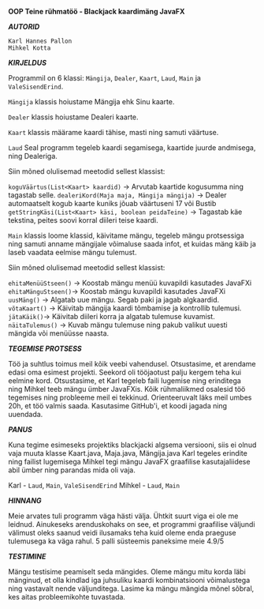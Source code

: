**OOP Teine rühmatöö - Blackjack kaardimäng JavaFX**

***AUTORID***

`Karl Hannes Pallon`\
`Mihkel Kotta`

***KIRJELDUS***

Programmil on 6 klassi: `Mängija`, `Dealer`, `Kaart`, `Laud`, `Main` ja `ValeSisendErind`.

`Mängija` klassis hoiustame Mängija ehk Sinu kaarte.

`Dealer` klassis hoiustame Dealeri kaarte.

`Kaart` klassis määrame kaardi tähise, masti ning samuti väärtuse.

`Laud` Seal programm tegeleb kaardi segamisega, kaartide juurde andmisega, ning Dealeriga.

Siin mõned olulisemad meetodid sellest klassist:

`koguVäärtus(List<Kaart> kaardid)` -> Arvutab kaartide kogusumma ning tagastab selle.
`dealeriKord(Maja maja, Mängija mängija)` -> Dealer automaatselt kogub kaarte kuniks jõuab väärtuseni 17 või Bustib
`getStringKäsi(List<Kaart> käsi, boolean peidaTeine)` -> Tagastab käe tekstina, peites soovi korral diileri teise kaardi.

`Main` klassis loome klassid, käivitame mängu, tegeleb mängu protsessiga ning samuti anname mängijale võimaluse saada infot, et kuidas mäng käib ja laseb vaadata eelmise mängu tulemust.

Siin mõned olulisemad meetodid sellest klassist:

`ehitaMenüüStseen()` -> Koostab mängu menüü kuvapildi kasutades JavaFXi
`ehitaMänguStseen()`-> Koostab mängu kuvapildi kasutades JavaFXi
`uusMäng()` -> Algatab uue mängu. Segab paki ja jagab algkaardid.
`võtaKaart()` -> Käivitab mängija kaardi tõmbamise ja kontrollib tulemusi.
`jätaKäik()`-> Käivitab diileri korra ja algatab tulemuse kuvamist.
`näitaTulemus()` -> Kuvab mängu tulemuse ning pakub valikut uuesti mängida või menüüsse naasta.

***TEGEMISE PROTSESS***

Töö ja suhtlus toimus meil kõik veebi vahendusel. Otsustasime, et arendame edasi oma esimest projekti.
Seekord oli tööjaotust palju kergem teha kui eelmine kord. Otsustasime, et Karl tegeleb faili lugemise ning erinditega ning Mihkel teeb mängu ümber JavaFXis.
Kõik rühmaliikmed osalesid töö tegemises ning probleeme meil ei tekkinud. Orienteeruvalt läks meil umbes 20h, et töö valmis saada. Kasutasime GitHub'i, et koodi jagada ning uuendada.

***PANUS***

Kuna tegime esimeseks projektiks blackjacki algsema versiooni, siis ei olnud vaja muuta klasse Kaart.java, Maja.java, Mängija.java
Karl tegeles erindite ning failist lugemisega
Mihkel tegi mängu JavaFX graafilise kasutajaliidese abil ümber ning parandas mida oli vaja.

Karl - `Laud`, `Main`, `ValeSisendErind`
Mihkel - `Laud`, `Main`

***HINNANG***

Meie arvates tuli programm väga hästi välja. Ühtkit suurt viga ei ole me leidnud. 
Ainukeseks arenduskohaks on see, et programmi graafilise väljundi välimust oleks saanud veidi ilusamaks teha kuid oleme enda praeguse tulemusega ka väga rahul.
5 palli süsteemis paneksime meie 4.9/5

***TESTIMINE***

Mängu testisime peamiselt seda mängides.
Oleme mängu mitu korda läbi mänginud, et olla kindlad iga juhsuliku kaardi kombinatsiooni võimalustega ning vastavalt nende väljunditega.
Lasime ka mängu mängida mõnel sõbral, kes aitas probleemikohte tuvastada.
